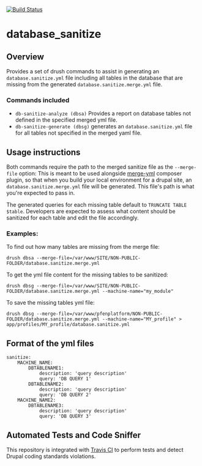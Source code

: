 [![Build Status](https://travis-ci.com/EdisonLabs/database_sanitize.svg?branch=8.x-1.x)](https://travis-ci.com/EdisonLabs/database_sanitize)

# database_sanitize

## Overview
Provides a set of drush commands to assist in generating an `database.sanitize.yml` file including all tables in the database that are missing from the generated `database.sanitize.merge.yml` file.

### Commands included
- `db-sanitize-analyze (dbsa)` Provides a report on database tables not defined in the specified merged yml file.
- `db-sanitize-generate (dbsg)` generates an `database.sanitize.yml` file for all tables not specified in the merged yaml file.

## Usage instructions
Both commands require the path to the merged sanitize file as the `--merge-file` option:
This is meant to be used alongside [merge-yml](https://github.com/EdisonLabs/merge-yaml) composer plugin, so that when you build your local environment for a drupal site, an `database.sanitize.merge.yml` file will be generated. This file's path is what you're expected to pass in.

The generated queries for each missing table default to `TRUNCATE TABLE $table`. Developers are expected to assess what content should be sanitized for each table and edit the file accordingly.

### Examples:
To find out how many tables are missing from the merge file:
```
drush dbsa --merge-file=/var/www/SITE/NON-PUBLIC-FOLDER/database.sanitize.merge.yml
```
To get the yml file content for the missing tables to be sanitized:
```
drush dbsg --merge-file=/var/www/SITE/NON-PUBLIC-FOLDER/database.sanitize.merge.yml --machine-name="my_module"
```
To save the missing tables yml file:
```
drush dbsg --merge-file=/var/www/pfenplatform/NON-PUBLIC-FOLDER/database.sanitize.merge.yml --machine-name="MY_profile" > app/profiles/MY_profile/database.sanitize.yml
```

## Format of the yml files
```
sanitize:
    MACHINE_NAME:
        DBTABLENAME1:
            description: 'query description'
            query: 'DB QUERY 1'
        DBTABLENAME2:
            description: 'query description'
            query: 'DB QUERY 2'
    MACHINE_NAME2:
        DBTABLENAME3:
            description: 'query description'
            query: 'DB QUERY 3'
```

## Automated Tests and Code Sniffer
This repository is integrated with [Travis CI](https://travis-ci.com/EdisonLabs/database_sanitize) to perform tests and detect Drupal coding standards violations.
